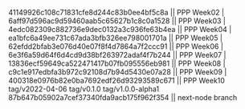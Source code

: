41149926c108c71831cfe8d244c83b0ee4bf5c8a || PPP Week02 |
6aff97d596ac9d59460aab5c65627b1c8c0a1528 || PPP Week03 |
4edc082309c882736e9dec0132a3c936fe63b4ea || PPP Week04 |
ea1bfc6a49ee731c67ada3bfb326ee798001701a || PPP Week05 |
62efdd2bfab3e076d40e07f8f4d7864a7f2ccc91 || PPP Week06 |
6e3f6a59d64f6d4cd9d38bf263972adaf4f7b244 || PPP Week07 |
13836ecf59649ca522471417b07fb095556eb981 || PPP Week08 |
c9c1e917edbfa3b972c92108d7b94d5430e07a28 || PPP Week09 |
400318e0976b82e0ba7692edf26d93293589c671 || PPP Week10
tag/v2022-04-06
tag/v0.1.0
tag/v1.0.0-alpha1
87b647b05902a7cef37340fda9acb175f962f354   || next-node branch 
